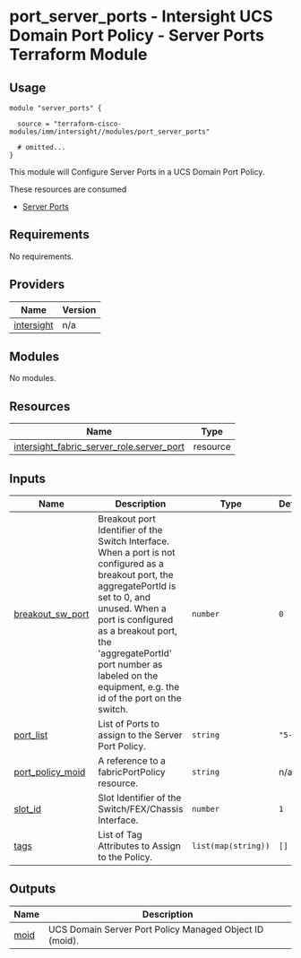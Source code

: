 # port_server_ports - Intersight UCS Domain Port Policy - Server Ports Terraform Module

## Usage

```hcl
module "server_ports" {

  source = "terraform-cisco-modules/imm/intersight//modules/port_server_ports"

  # omitted...
}
```

This module will Configure Server Ports in a UCS Domain Port Policy.

These resources are consumed

* [Server Ports](https://registry.terraform.io/providers/CiscoDevNet/intersight/latest/docs/resources/fabric_server_role)

<!-- BEGINNING OF PRE-COMMIT-TERRAFORM DOCS HOOK -->
## Requirements

No requirements.

## Providers

| Name | Version |
|------|---------|
| <a name="provider_intersight"></a> [intersight](#provider\_intersight) | n/a |

## Modules

No modules.

## Resources

| Name | Type |
|------|------|
| [intersight_fabric_server_role.server_port](https://registry.terraform.io/providers/CiscoDevNet/intersight/latest/docs/resources/fabric_server_role) | resource |

## Inputs

| Name | Description | Type | Default | Required |
|------|-------------|------|---------|:--------:|
| <a name="input_breakout_sw_port"></a> [breakout\_sw\_port](#input\_breakout\_sw\_port) | Breakout port Identifier of the Switch Interface.  When a port is not configured as a breakout port, the aggregatePortId is set to 0, and unused.  When a port is configured as a breakout port, the 'aggregatePortId' port number as labeled on the equipment, e.g. the id of the port on the switch. | `number` | `0` | no |
| <a name="input_port_list"></a> [port\_list](#input\_port\_list) | List of Ports to assign to the Server Port Policy. | `string` | `"5-18"` | no |
| <a name="input_port_policy_moid"></a> [port\_policy\_moid](#input\_port\_policy\_moid) | A reference to a fabricPortPolicy resource. | `string` | n/a | yes |
| <a name="input_slot_id"></a> [slot\_id](#input\_slot\_id) | Slot Identifier of the Switch/FEX/Chassis Interface. | `number` | `1` | no |
| <a name="input_tags"></a> [tags](#input\_tags) | List of Tag Attributes to Assign to the Policy. | `list(map(string))` | `[]` | no |

## Outputs

| Name | Description |
|------|-------------|
| <a name="output_moid"></a> [moid](#output\_moid) | UCS Domain Server Port Policy Managed Object ID (moid). |
<!-- END OF PRE-COMMIT-TERRAFORM DOCS HOOK -->
